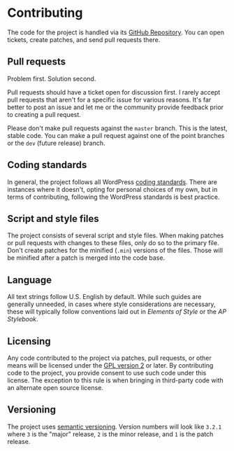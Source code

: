 # Contributing

The code for the project is handled via its [GitHub Repository](https://github.com/justintadlock/block-pattern-builder).  You can open tickets, create patches, and send pull requests there.

## Pull requests

Problem first.  Solution second.

Pull requests should have a ticket open for discussion first.  I rarely accept pull requests that aren't for a specific issue for various reasons.  It's far better to post an issue and let me or the community provide feedback prior to creating a pull request.

Please don't make pull requests against the `master` branch.  This is the latest, stable code.  You can make a pull request against one of the point branches or the `dev` (future release) branch.

## Coding standards

In general, the project follows all WordPress [coding standards](https://make.wordpress.org/core/handbook/best-practices/coding-standards).  There are instances where it doesn't, opting for personal choices of my own, but in terms of contributing, following the WordPress standards is best practice.

## Script and style files

The project consists of several script and style files.  When making patches or pull requests with changes to these files, only do so to the primary file.  Don't create patches for the minified (`.min`) versions of the files.  Those will be minified after a patch is merged into the code base.

## Language

All text strings follow U.S. English by default.  While such guides are generally unneeded, in cases where style considerations are necessary, these will typically follow conventions laid out in *Elements of Style* or the *AP Stylebook*.

## Licensing

Any code contributed to the project via patches, pull requests, or other means will be licensed under the [GPL version 2](http://www.gnu.org/licenses/old-licenses/gpl-2.0.html) or later.  By contributing code to the project, you provide consent to use such code under this license.  The exception to this rule is when bringing in third-party code with an alternate open source license.

## Versioning

The project uses [semantic versioning](http://semver.org).  Version numbers will look like `3.2.1` where `3` is the "major" release, `2` is the minor release, and `1` is the patch release.